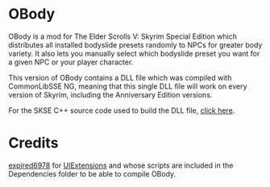 # OBody

OBody is a mod for The Elder Scrolls V: Skyrim Special Edition which distributes all installed bodyslide presets randomly to NPCs for greater body variety. It also lets you manually select which bodyslide preset you want for a given NPC or your player character.

This version of OBody contains a DLL file which was compiled with CommonLibSSE NG, meaning that this single DLL file will work on every version of Skyrim, including the Anniversary Edition versions.

For the SKSE C++ source code used to build the DLL file, [click here](https://github.com/Aietos/OBody-NG).

# Credits
[expired6978](https://www.nexusmods.com/skyrimspecialedition/users/2950481) for [UIExtensions](https://www.nexusmods.com/skyrimspecialedition/mods/17561) and whose scripts are included in the Dependencies folder to be able to compile OBody.
